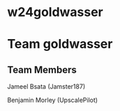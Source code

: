 # w24goldwasser
# Team goldwasser
## Team Members
Jameel Bsata (Jamster187)

Benjamin Morley (UpscalePilot)

